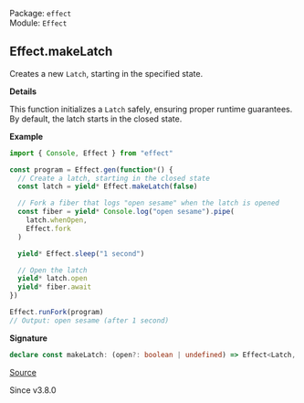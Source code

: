 Package: `effect`<br />
Module: `Effect`<br />

## Effect.makeLatch

Creates a new `Latch`, starting in the specified state.

**Details**

This function initializes a `Latch` safely, ensuring proper runtime
guarantees. By default, the latch starts in the closed state.

**Example**

```ts
import { Console, Effect } from "effect"

const program = Effect.gen(function*() {
  // Create a latch, starting in the closed state
  const latch = yield* Effect.makeLatch(false)

  // Fork a fiber that logs "open sesame" when the latch is opened
  const fiber = yield* Console.log("open sesame").pipe(
    latch.whenOpen,
    Effect.fork
  )

  yield* Effect.sleep("1 second")

  // Open the latch
  yield* latch.open
  yield* fiber.await
})

Effect.runFork(program)
// Output: open sesame (after 1 second)
```

**Signature**

```ts
declare const makeLatch: (open?: boolean | undefined) => Effect<Latch, never, never>
```

[Source](https://github.com/Effect-TS/effect/tree/main/packages/effect/src/Effect.ts#L12003)

Since v3.8.0